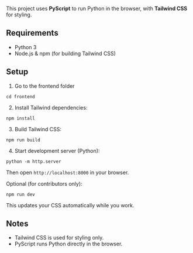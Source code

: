 This project uses **PyScript** to run Python in the browser, with **Tailwind CSS** for styling.
## Requirements

- Python 3
- Node.js & npm (for building Tailwind CSS)

## Setup

1. Go to the frontend folder
```
cd frontend
```

2. Install Tailwind dependencies:

```
npm install
```

3. Build Tailwind CSS:

```
npm run build
```

4. Start development server (Python):
```
python -m http.server
```

Then open `http://localhost:8000` in your browser.

Optional (for contributors only):

```
npm run dev
```

This updates your CSS automatically while you work.

## Notes

- Tailwind CSS is used for styling only.
- PyScript runs Python directly in the browser.
